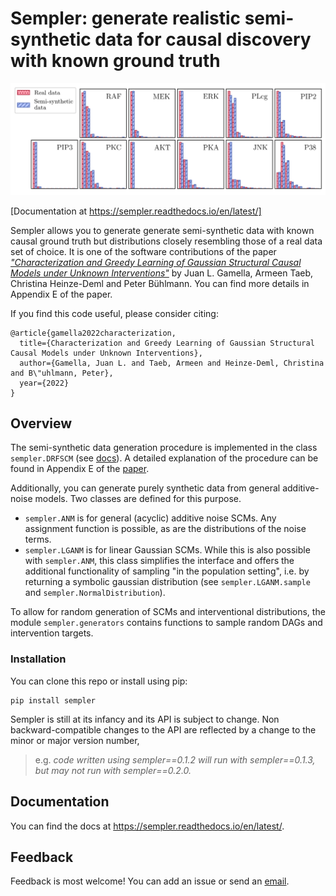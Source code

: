 # Sempler: generate realistic semi-synthetic data for causal discovery with known ground truth

![Real and semi-synthetic data produced from the Sachs dataset](./docs/marginals.png)

[Documentation at https://sempler.readthedocs.io/en/latest/]

Sempler allows you to generate generate semi-synthetic data with known causal ground truth but distributions closely resembling those of a real data set of choice. It is one of the software contributions of the paper [*"Characterization and Greedy Learning of Gaussian Structural Causal Models under Unknown Interventions"*](<TODO: arxiv link>) by Juan L. Gamella, Armeen Taeb, Christina Heinze-Deml and Peter Bühlmann. You can find more details in Appendix E of the paper.

If you find this code useful, please consider citing:

```
@article{gamella2022characterization,
  title={Characterization and Greedy Learning of Gaussian Structural Causal Models under Unknown Interventions},
  author={Gamella, Juan L. and Taeb, Armeen and Heinze-Deml, Christina and B\"uhlmann, Peter},
  year={2022}
}
```

## Overview

The semi-synthetic data generation procedure is implemented in the class `sempler.DRFSCM` (see [docs](https://sempler.readthedocs.io/en/latest/.)). A detailed explanation of the procedure can be found in Appendix E of the [paper](<TODO: arxiv link>).

Additionally, you can generate purely synthetic data from general additive-noise models. Two classes are defined for this purpose.

- `sempler.ANM` is for general (acyclic) additive noise SCMs. Any assignment function is possible, as are the distributions of the noise terms.
- `sempler.LGANM` is for linear Gaussian SCMs. While this is also possible with `sempler.ANM`, this class simplifies the interface and offers the additional functionality of sampling "in the population setting", i.e. by returning a symbolic gaussian distribution (see `sempler.LGANM.sample` and `sempler.NormalDistribution`).

To allow for random generation of SCMs and interventional distributions, the module `sempler.generators` contains functions to sample random DAGs and intervention targets.

### Installation
You can clone this repo or install using pip:
```
pip install sempler
```

Sempler is still at its infancy and its API is subject to change. Non backward-compatible changes to the API are reflected by a change to the minor or major version number,

> e.g. *code written using sempler==0.1.2 will run with sempler==0.1.3, but may not run with sempler==0.2.0.*

## Documentation

You can find the docs at https://sempler.readthedocs.io/en/latest/.
  
## Feedback

Feedback is most welcome! You can add an issue  or send an [email](mailto:juan.gamella@stat.math.ethz.ch>).
